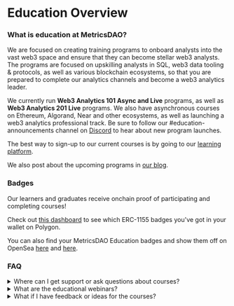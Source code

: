 # Education Overview

### What is education at MetricsDAO?&#x20;

We are focused on creating training programs to onboard analysts into the vast web3 space and ensure that they can become stellar web3 analysts. The programs are focused on upskilling analysts in SQL, web3 data tooling & protocols, as well as various blockchain ecosystems, so that you are prepared to complete our analytics channels and become a web3 analytics leader.&#x20;

We currently run **Web3 Analytics 101 Async and Live** programs, as well as **Web3 Analytics 201 Live** programs. We also have asynchronous courses on Ethereum, Algorand, Near and other ecosystems, as well as launching a web3 analytics professional track. Be sure to follow our #education-announcements channel on [Discord](https://discord.gg/metrics) to hear about new program launches.&#x20;

The best way to sign-up to our current courses is by going to our [learning platform](https://metrics-dao.teachable.com/).

We also post about the upcoming programs in [our blog](https://blog.metricsdao.xyz/).

### Badges

Our learners and graduates receive onchain proof of participating and completing courses!&#x20;

Check out [this dashboard](https://flipsidecrypto.xyz/pcwcfa/metrics-dao-live-course-badges-mtJYqu) to see which ERC-1155 badges you've got in your wallet on Polygon.&#x20;

You can also find your MetricsDAO Education badges and show them off on OpenSea [here](https://opensea.io/collection/metricsdao-academy) and [here](https://opensea.io/collection/metricsdao-education-season-4).&#x20;

### FAQ

<details>

<summary>Where can I get support or ask questions about courses?</summary>

We have a whole education section in the #education-chat - this is the best place to ask questions and get support. Find your respective course channel, and someone from the community will be happy to support.

</details>

<details>

<summary>What are the educational webinars?</summary>

Every Monday and Wednesday at 12:00 EST we hold educational webinars. They act as a primer to various blockchains, ecosystems, and web3 analytics topics, as well as a primer to our upcoming courses.

You can check-out the upcoming webinars in our [Discord’s](https://discord.gg/metrics) events section.

</details>

<details>

<summary>What if I have feedback or ideas for the courses? </summary>

We would love to hear them! Feel free to jump to our community call and share them there, or just let us know in the [#education-chat](https://discord.gg/metrics) channel!

</details>
